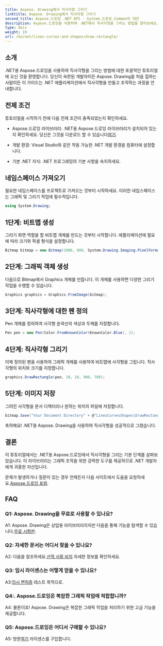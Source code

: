 ```yaml
---
title: Aspose. Drawing에서 직사각형 그리기
linktitle: Aspose. Drawing에서 직사각형 그리기
second_title: Aspose.드로잉 .NET API - System.드로잉.Common의 대안
description: Aspose.드로잉을 사용하여 .NET에서 직사각형을 그리는 방법을 알아보세요. 코드 예제가 포함된 단계별 가이드입니다.
type: docs
weight: 19
url: /ko/net/lines-curves-and-shapes/draw-rectangle/
---
```

## 소개

.NET용 Aspose.드로잉을 사용하여 직사각형을 그리는 방법에 대한 포괄적인 튜토리얼에 오신 것을 환영합니다. 당신이 숙련된 개발자이든 Aspose. Drawing을 처음 접하는 사람이든 이 가이드는 .NET 애플리케이션에서 직사각형을 만들고 조작하는 과정을 안내합니다.

## 전제 조건

튜토리얼을 시작하기 전에 다음 전제 조건이 충족되었는지 확인하세요.

- Aspose.드로잉 라이브러리: .NET용 Aspose.드로잉 라이브러리가 설치되어 있는지 확인하세요. 당신은 그것을 다운로드 할 수 있습니다[여기](https://releases.aspose.com/drawing/net/).

- 개발 환경: Visual Studio와 같은 작동 가능한 .NET 개발 환경을 컴퓨터에 설정합니다.

- 기본 .NET 지식: .NET 프로그래밍의 기본 사항을 숙지하세요.

## 네임스페이스 가져오기

필요한 네임스페이스를 프로젝트로 가져오는 것부터 시작하세요. 이러한 네임스페이스는 그래픽 및 그리기 작업에 필수적입니다.

```csharp
using System.Drawing;
```

## 1단계: 비트맵 생성

그리기 화면 역할을 할 비트맵 개체를 만드는 것부터 시작합니다. 애플리케이션에 필요에 따라 크기와 픽셀 형식을 설정합니다.

```csharp
Bitmap bitmap = new Bitmap(1000, 800, System.Drawing.Imaging.PixelFormat.Format32bppPArgb);
```

## 2단계: 그래픽 객체 생성

다음으로 Bitmap에서 Graphics 개체를 만듭니다. 이 개체를 사용하면 다양한 그리기 작업을 수행할 수 있습니다.

```csharp
Graphics graphics = Graphics.FromImage(bitmap);
```

## 3단계: 직사각형에 대한 펜 정의

Pen 개체를 정의하여 사각형 윤곽선의 색상과 두께를 지정합니다.

```csharp
Pen pen = new Pen(Color.FromKnownColor(KnownColor.Blue), 2);
```

## 4단계: 직사각형 그리기

이제 정의된 펜을 사용하여 그래픽 개체를 사용하여 비트맵에 사각형을 그립니다. 직사각형의 위치와 크기를 지정합니다.

```csharp
graphics.DrawRectangle(pen, 10, 10, 900, 700);
```

## 5단계: 이미지 저장

그려진 사각형을 문서 디렉터리나 원하는 위치의 파일에 저장합니다.

```csharp
bitmap.Save("Your Document Directory" + @"LinesCurvesShapes\DrawRectangle_out.png");
```

축하해요! .NET용 Aspose. Drawing을 사용하여 직사각형을 성공적으로 그렸습니다.

## 결론

이 튜토리얼에서는 .NET용 Aspose.드로잉에서 직사각형을 그리는 기본 단계를 살펴보았습니다. 이 라이브러리는 그래픽 조작을 위한 강력한 도구를 제공하므로 .NET 개발자에게 귀중한 자산입니다.

 문제가 발생하거나 질문이 있는 경우 언제든지 다음 사이트에서 도움을 요청하세요.[Aspose.드로잉 포럼](https://forum.aspose.com/c/diagram/17).

## FAQ

### Q1: Aspose. Drawing을 무료로 사용할 수 있나요?

 A1: Aspose. Drawing은 상업용 라이브러리이지만 다음을 통해 기능을 탐색할 수 있습니다.[무료 시험판](https://releases.aspose.com/).

### Q2: 자세한 문서는 어디서 찾을 수 있나요?

 A2: 다음을 참조하세요.[선적 서류 비치](https://reference.aspose.com/drawing/net/) 자세한 정보를 확인하세요.

### Q3: 임시 라이센스는 어떻게 얻을 수 있나요?

 A3:[임시 면허증](https://purchase.aspose.com/temporary-license/) 테스트 목적으로.

### Q4:. Aspose.드로잉은 복잡한 그래픽 작업에 적합합니까?

A4: 물론이죠! Aspose. Drawing은 복잡한 그래픽 작업을 처리하기 위한 고급 기능을 제공합니다.

### Q5: Aspose.드로잉은 어디서 구매할 수 있나요?

 A5: 방문[여기](https://purchase.aspose.com/buy) 라이센스를 구입합니다.